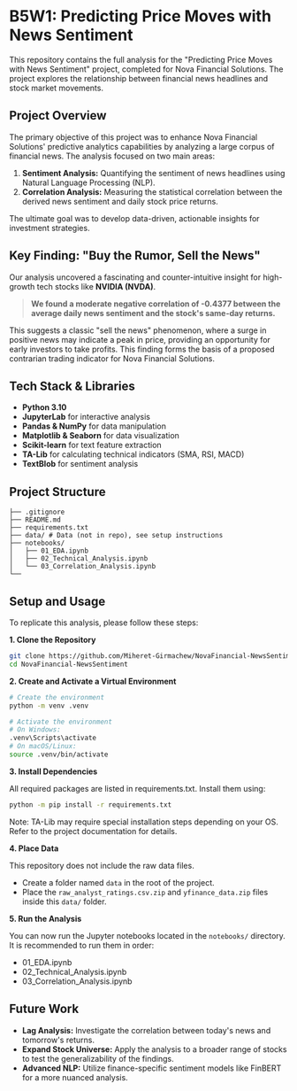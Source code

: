 # B5W1: Predicting Price Moves with News Sentiment

This repository contains the full analysis for the "Predicting Price Moves with News Sentiment" project, completed for Nova Financial Solutions. The project explores the relationship between financial news headlines and stock market movements.

## Project Overview

The primary objective of this project was to enhance Nova Financial Solutions' predictive analytics capabilities by analyzing a large corpus of financial news. The analysis focused on two main areas:

1.  **Sentiment Analysis:** Quantifying the sentiment of news headlines using Natural Language Processing (NLP).
2.  **Correlation Analysis:** Measuring the statistical correlation between the derived news sentiment and daily stock price returns.

The ultimate goal was to develop data-driven, actionable insights for investment strategies.

## Key Finding: "Buy the Rumor, Sell the News"

Our analysis uncovered a fascinating and counter-intuitive insight for high-growth tech stocks like **NVIDIA (NVDA)**.

> **We found a moderate negative correlation of -0.4377 between the average daily news sentiment and the stock's same-day returns.**

This suggests a classic "sell the news" phenomenon, where a surge in positive news may indicate a peak in price, providing an opportunity for early investors to take profits. This finding forms the basis of a proposed contrarian trading indicator for Nova Financial Solutions.

## Tech Stack & Libraries

- **Python 3.10**
- **JupyterLab** for interactive analysis
- **Pandas & NumPy** for data manipulation
- **Matplotlib & Seaborn** for data visualization
- **Scikit-learn** for text feature extraction
- **TA-Lib** for calculating technical indicators (SMA, RSI, MACD)
- **TextBlob** for sentiment analysis

## Project Structure

```
├── .gitignore
├── README.md
├── requirements.txt
├── data/ # Data (not in repo), see setup instructions
├── notebooks/
│   ├── 01_EDA.ipynb
│   ├── 02_Technical_Analysis.ipynb
│   └── 03_Correlation_Analysis.ipynb
└── 
```

## Setup and Usage

To replicate this analysis, please follow these steps:

**1. Clone the Repository**

```bash
git clone https://github.com/Miheret-Girmachew/NovaFinancial-NewsSentiment.git
cd NovaFinancial-NewsSentiment
```

**2. Create and Activate a Virtual Environment**

```bash
# Create the environment
python -m venv .venv

# Activate the environment
# On Windows:
.venv\Scripts\activate
# On macOS/Linux:
source .venv/bin/activate
```

**3. Install Dependencies**

All required packages are listed in requirements.txt. Install them using:

```bash
python -m pip install -r requirements.txt
```

Note: TA-Lib may require special installation steps depending on your OS. Refer to the project documentation for details.

**4. Place Data**

This repository does not include the raw data files.

- Create a folder named `data` in the root of the project.
- Place the `raw_analyst_ratings.csv.zip` and `yfinance_data.zip` files inside this `data/` folder.

**5. Run the Analysis**

You can now run the Jupyter notebooks located in the `notebooks/` directory. It is recommended to run them in order:

- 01_EDA.ipynb
- 02_Technical_Analysis.ipynb
- 03_Correlation_Analysis.ipynb

## Future Work

- **Lag Analysis:** Investigate the correlation between today's news and tomorrow's returns.
- **Expand Stock Universe:** Apply the analysis to a broader range of stocks to test the generalizability of the findings.
- **Advanced NLP:** Utilize finance-specific sentiment models like FinBERT for a more nuanced analysis.
